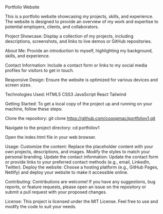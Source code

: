 Portfolio Website

This is a portfolio website showcasing my projects, skills, and experience. The website is designed to provide an overview of my work and expertise to potential employers, clients, and collaborators.

Project Showcase: 
Display a collection of my projects, including descriptions, screenshots, and links to live demos or GitHub repositories.

About Me: 
Provide an introduction to myself, highlighting my background, skills, and experience.

Contact Information: 
Include a contact form or links to my social media profiles for visitors to get in touch.

Responsive Design: 
Ensure the website is optimized for various devices and screen sizes.


Technologies Used:
HTML5
CSS3
JavaScript
React
Tailwind


Getting Started:
To get a local copy of the project up and running on your machine, follow these steps:

Clone the repository: git clone https://github.com/cooopmac/portfoliov1.git

Navigate to the project directory: cd portfoliov1

Open the index.html file in your web browser.


Usage:
Customize the content: Replace the placeholder content with your own projects, descriptions, and images. Modify the styles to match your personal branding.
Update the contact information: Update the contact form or provide links to your preferred contact methods (e.g., email, LinkedIn, Twitter).
Deploy the website: Choose a hosting platform (e.g., GitHub Pages, Netlify) and deploy your website to make it accessible online.


Contributing:
Contributions are welcome! If you have any suggestions, bug reports, or feature requests, please open an issue on the repository or submit a pull request with your proposed changes.


License:
This project is licensed under the MIT License. Feel free to use and modify the code to suit your needs.
